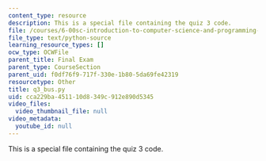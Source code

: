 ```yaml
---
content_type: resource
description: This is a special file containing the quiz 3 code.
file: /courses/6-00sc-introduction-to-computer-science-and-programming-spring-2011/cca229ba451110d8349c912e890d5345_q3_bus.py
file_type: text/python-source
learning_resource_types: []
ocw_type: OCWFile
parent_title: Final Exam
parent_type: CourseSection
parent_uid: f0df76f9-717f-330e-1b80-5da69fe42319
resourcetype: Other
title: q3_bus.py
uid: cca229ba-4511-10d8-349c-912e890d5345
video_files:
  video_thumbnail_file: null
video_metadata:
  youtube_id: null
---
```

This is a special file containing the quiz 3 code.

